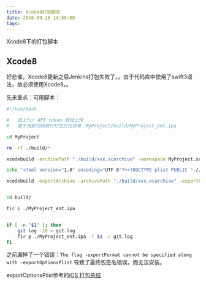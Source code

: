 ```yaml
---
title: Xcode8打包脚本
date: 2016-09-26 14:55:09
tags:
---
```


Xcode8下的打包脚本

<!--more-->

## Xcode8

  好悲催，Xcode8更新之后Jenkins打包失败了。。由于代码库中使用了swift3语法，故必须使用Xcode8。。
  
  先来重点：可用脚本：

  ```bash
  #!/bin/bash

  #   追上fir API token 自动上传
  #   基于当前代码进行打包打包目录：MyProject/build/MyProject_ent.ipa

  cd MyProject

  rm -rf ./build/*

  xcodebuild -archivePath "./build/xxx.xcarchive" -workspace MyProject.xcworkspace -sdk iphoneos -scheme "MyProject_ent" -configuration "Release Inhouse" archive

  echo "<?xml version="1.0" encoding="UTF-8"?><!DOCTYPE plist PUBLIC "-//Apple//DTD PLIST 1.0//EN" "http://www.apple.com/DTDs/PropertyList-1.0.dtd"><plist version="1.0"><dict><key>method</key><string>enterprise</string><key>compileBitcode</key><string>YES</string></dict></plist>" > ./build/exportOptionsPlist.plist

  xcodebuild -exportArchive -archivePath "./build/xxx.xcarchive" -exportPath "./build/" -exportOptionsPlist ./build/exportOptionsPlist.plist


  cd build/

  fir i ./MyProject_ent.ipa


  if [ -n "$1" ]; then
      git log -10 > git.log
      fir p ./MyProject_ent.ipa -T $1 -c git.log
  fi

  ```
  
  之前漏掉了一个错误：`The flag -exportFormat cannot be specified along with -exportOptionsPlist` 导致了最终包签名错误，而无法安装。

  exportOptionsPlist参考的[iOS 打包总结](https://testerhome.com/topics/4619)
